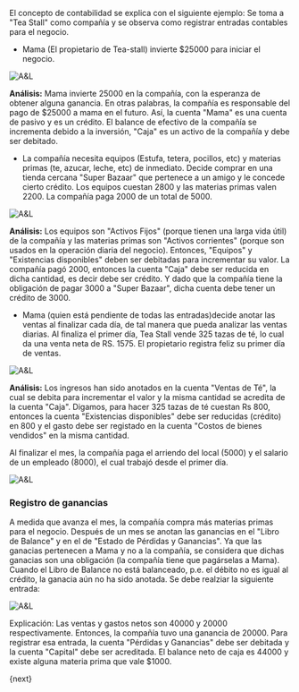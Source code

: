 <!---
WORK IN PROGRESS
-->

El concepto de contabilidad se explica con el siguiente ejemplo: Se toma a 
"Tea Stall" como compañía y se observa como registrar entradas contables
para el negocio. 

  * Mama (El propietario de Tea-stall) invierte $25000 para iniciar el negocio.

![A&L]({{docs_base_url}}/assets/old_images/erpnext/assets-1.png)

__Análisis:__ Mama invierte 25000 en la compañía, con la esperanza de obtener alguna
ganancia. En otras palabras, la compañía es responsable del pago de $25000 a mama en 
el futuro. Así, la cuenta "Mama" es una cuenta de pasivo y es un crédito. El balance de
efectivo de la compañía se incrementa debido a la inversión, "Caja" es un activo de
la compañía y debe ser debitado.

  * La compañía necesita equipos (Estufa, tetera, pocillos, etc) y materias primas (te, 
  azucar, leche, etc) de inmediato. Decide comprar en una tienda cercana "Super Bazaar"
  que pertenece a un amigo y le concede cierto crédito. Los equipos cuestan 2800 y las
  materias primas valen 2200. La compañía paga 2000 de un total de 5000.
  
![A&L]({{docs_base_url}}/assets/old_images/erpnext/assets-2.png)

__Análisis:__ Los equipos son "Activos Fijos" (porque tienen una larga vida útil) de la
compañía y las materias primas son "Activos corrientes" (porque son usados en la 
operación diaria del negocio). Entonces, "Equipos" y "Existencias disponibles" deben
ser debitadas para incrementar su valor. La compañía pagó 2000, entonces la cuenta
"Caja" debe ser reducida en dicha cantidad, es decir debe ser crédito. Y dado que la
compañía tiene la obligación de pagar 3000 a "Super Bazaar", dicha cuenta debe tener
un crédito de 3000.


  * Mama (quien está pendiente de todas las entradas)decide anotar las ventas al finalizar
  cada día, de tal manera que pueda analizar las ventas diarias. Al finaliza el primer
  día, Tea Stall vende 325 tazas de té, lo cual da una venta neta de RS. 1575. El propietario
  registra feliz su primer día de ventas.

![A&L]({{docs_base_url}}/assets/old_images/erpnext/assets-3.png)

__Análisis:__ Los ingresos han sido anotados en la cuenta "Ventas de Té", la cual se 
debita para incrementar el valor y la misma cantidad se acredita de la cuenta
"Caja". Digamos, para hacer 325 tazas de té cuestan Rs 800, entonces la 
cuenta "Existencias disponibles" debe ser reducidas (crédito) en 800 y el gasto
debe ser registado en la cuenta "Costos de bienes vendidos" en la misma cantidad.

Al finalizar el mes, la compañía paga el arriendo del local (5000) y el salario de
un empleado (8000), el cual trabajó desde el primer día.

![A&L]({{docs_base_url}}/assets/old_images/erpnext/assets-4.png)

### Registro de ganancias

A medida que avanza el mes, la compañía compra más materias primas para el negocio.
Después de un mes se anotan las ganancias en el "Libro de Balance" y en el de 
"Estado de Pérdidas y Ganancias". Ya que las ganacias pertenecen a Mama y no a
la compañía, se considera que dichas ganacias son una obligación (la compañía tiene
que pagárselas a Mama). Cuando el Libro de Balance no está balanceado, p.e. el
débito no es igual al crédito, la ganacia aún no ha sido anotada. Se debe realziar
la siguiente entrada:

![A&L]({{docs_base_url}}/assets/old_images/erpnext/assets-5.png)

Explicación: Las ventas y gastos netos son 40000 y 20000 respectivamente.
Entonces, la compañía tuvo una ganancia de 20000. Para registrar esa entrada,
la cuenta "Pérdidas y Ganancias" debe ser debitada y la cuenta "Capital"
debe ser acreditada. El balance neto de caja es 44000 y existe alguna materia
prima que vale $1000.

{next}

